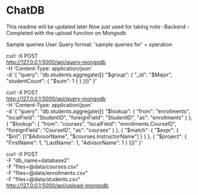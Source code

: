 # ChatDB

This readme will be updated later
Now just used for taking note
-Backend
-Completed with the upload function on Mongodb

Sample queries
User Query format: 'sample queries for' + operation

curl -X POST \
 http://127.0.0.1:5000/api/query-mongodb \
 -H 'Content-Type: application/json' \
 -d '{
"query": "db.students.aggregate([{ \"$group\": { \"_id\": \"$Major\", \"studentCount\": { \"$sum\": 1 } } }])"
}'

curl -X POST \
 http://127.0.0.1:5000/api/query-mongodb \
 -H 'Content-Type: application/json' \
 -d '{
"query": "db.students.aggregate([{ \"$lookup\": { \"from\": \"enrollments\", \"localField\": \"StudentID\", \"foreignField\": \"StudentID\", \"as\": \"enrollments\" } }, { \"$lookup\": { \"from\": \"courses\", \"localField\": \"enrollments.CourseID\", \"foreignField\": \"CourseID\", \"as\": \"courses\" } }, { \"$match\": { \"$expr\": { \"$in\": [\"$AdvisorName\", \"$courses.InstructorName\"] } } }, { \"$project\": { \"FirstName\": 1, \"LastName\": 1, \"AdvisorName\": 1 } }])"
}'

curl -X POST \
 -F "db_name=database2" \
 -F "files=@data/courses.csv" \
 -F "files=@data/enrollments.csv" \
 -F "files=@data/students.csv" \
 http://127.0.0.1:5000/api/upload-mongodb
